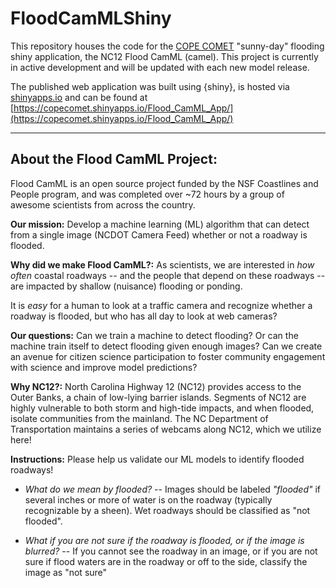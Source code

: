 # FloodCamMLShiny

This repository houses the code for the [COPE COMET](https://copecomet.github.io/index.html) 
"sunny-day" flooding shiny application, the NC12 Flood CamML (camel). This project is currently in 
active development and will be updated with each new model release.

The published web application was built using {shiny}, is hosted via [shinyapps.io](https://www.shinyapps.io/) 
and can be found at [https://copecomet.shinyapps.io/Flood_CamML_App/](https://copecomet.shinyapps.io/Flood_CamML_App/)

<hr/>

## About the Flood CamML Project:

Flood CamML is an open source project funded by the NSF Coastlines and People program, and was 
completed over ~72 hours by a group of awesome scientists from across the country. 

**Our mission:** 
Develop a machine learning (ML) algorithm that can detect from a single image (NCDOT Camera Feed) 
whether or not a roadway is flooded.

**Why did we make Flood CamML?:** 
As scientists, we are interested in *how often* coastal roadways -- and the people that depend on 
these roadways -- are impacted by shallow (nuisance) flooding or ponding.
                     
It is *easy* for a human to look at a traffic camera and recognize whether a roadway is flooded, but
who has all day to look at web cameras? 


**Our questions:** 
Can we train a machine to detect flooding? Or can the machine train itself to detect flooding 
given enough images? Can we create an avenue for citizen science participation to foster community
engagement with science and improve model predictions?

**Why NC12?:** 
North Carolina Highway 12 (NC12) provides access to the Outer Banks, a chain of low-lying barrier
islands. Segments of NC12 are highly vulnerable to both storm and high-tide impacts, and when flooded,
isolate communities from the mainland. The NC Department of Transportation maintains a series of webcams
along NC12, which we utilize here!

**Instructions:** 
Please help us validate our ML models to identify flooded roadways!

 - *What do we mean by flooded?* -- Images should be labeled *"flooded"* if several
inches or more of water is on the roadway (typically recognizable by a sheen). Wet roadways should 
be classified as "not flooded".   

 - *What if you are not sure if the roadway is flooded, or if the image is blurred?* -- If you cannot
see the roadway in an image, or if you are not sure if flood waters are in the roadway or off to the
side, classify the image as "not sure"

